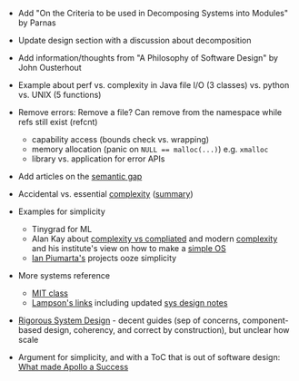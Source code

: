 - Add "On the Criteria to be used in Decomposing Systems into Modules" by Parnas
- Update design section with a discussion about decomposition
- Add information/thoughts from "A Philosophy of Software Design" by John Ousterhout
- Example about perf vs. complexity in Java file I/O (3 classes) vs. python vs. UNIX (5 functions)
- Remove errors: Remove a file? Can remove from the namespace while refs still exist (refcnt)

    - capability access (bounds check vs. wrapping)
	- memory allocation (panic on `NULL == malloc(...)`) e.g. `xmalloc`
	- library vs. application for error APIs
- Add articles on the [semantic gap](https://www.riverphillips.dev/blog/go-cfs/)
- Accidental vs. essential [complexity](https://curtclifton.net/papers/MoseleyMarks06a.pdf) ([summary](http://kmdouglass.github.io/posts/summary-out-of-the-tar-pit/))
- Examples for simplicity

	- Tinygrad for ML
	- Alan Kay about [complexity vs compliated](https://tinlizzie.org/IA/index.php/Alan_Kay_at_Qualcomm:_Is_it_really_%22Complex%22%3F_Or_did_we_just_make_it_%22Complicated%22%3F) and modern [complexity](https://tinlizzie.org/IA/index.php/How_Complex_is_%22Personal_Computing%22%3F_(2009)) and his institute's view on how to make a [simple OS](https://tinlizzie.org/VPRIPapers/rn2006002_nsfprop.pdf)
	- [Ian Piumarta's](https://www.piumarta.com/software/) projects ooze simplicity

- More systems reference

	- [MIT class](https://6826.csail.mit.edu/2020/)
	- [Lampson's links](https://bwlampson.site/) including updated [sys design notes](https://bwlampson.site/Slides/Hints%20and%20principles%20(HLF%202015)%20abstract.htm)

- [Rigorous System Design](https://www-verimag.imag.fr/PEOPLE/Joseph.Sifakis/papers_pdfs/Rigorous%20System%20Design.pdf) - decent guides (sep of concerns, component-based design, coherency, and correct by construction), but unclear how scale

- Argument for simplicity, and with a ToC that is out of software design: [What made Apollo a Success](https://ntrs.nasa.gov/api/citations/19720005243/downloads/19720005243.pdf)
